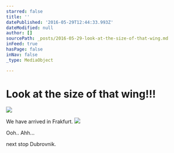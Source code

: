 ```yaml
---
starred: false
title: ''
datePublished: '2016-05-29T12:44:33.993Z'
dateModified: null
author: []
sourcePath: _posts/2016-05-29-look-at-the-size-of-that-wing.md
inFeed: true
hasPage: false
inNav: false
_type: MediaObject

---
```

# Look at the size of that wing!!!
![](https://the-grid-user-content.s3-us-west-2.amazonaws.com/c72958ac-b465-4ae1-96cb-328932b0b53f.jpg)

We have arrived in Frakfurt.
![](https://the-grid-user-content.s3-us-west-2.amazonaws.com/3d833a4b-ea06-4eec-b89c-18abf5f94769.jpg)

Ooh.. Ahh...

next stop Dubrovnik.